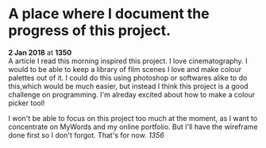 # A place where I document the progress of this project.  

**2 Jan 2018** at **1350**  
A article I read this morning inspired this project. I love cinematography. I would to be able to keep a library of film scenes I love and make colour palettes out of it. I could do this using photoshop or softwares alike to do this,which would be much easier, but instead I think this project is a good challenge on programming. I'm alreday excited about how to make a colour picker tool!

I won't be able to focus on this project too much at the moment, as I want to concentrate on MyWords and my online portfolio. But I'll have the wireframe done first so I don't forgot. That's for now. *1356*   